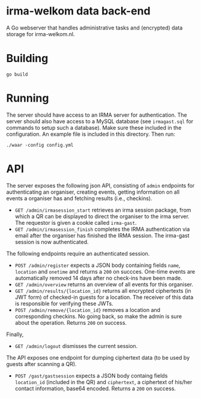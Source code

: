 irma-welkom data back-end
==========================

A Go webserver that handles administrative tasks and (encrypted) data storage for irma-welkom.nl.


Building
========

``` 
go build
```

Running
=======

The server should have access to an IRMA server for authentication. The server should also have
access to a MySQL database (see `irmagast.sql` for commands to setup such a database).
Make sure these included in the configuration. An example file is included in this directory.
Then run:

```
./waar -config config.yml
```

API
===

The server exposes the following json API, consisting of `admin` endpoints for
authenticating an organiser, creating events, getting information on all events a organiser has
and fetching results (i.e., checkins). 


- `GET /admin/irmasession_start` retrieves an irma session package, from which a QR can be displayed to direct the organiser to the irma server. The requestor is given a cookie called `irma-gast`.
- `GET /admin/irmasession_finish` completes the IRMA authentication via email after the organiser has finished the IRMA session. The irma-gast session is now authenticated.

The following endpoints require an authenticated session.
- `POST /admin/register` expects a JSON body containing fields `name`, `location` and `onetime` and returns a `200` on succces. One-time events are automatically removed 14 days after no check-ins have been made.
- `GET /admin/overview` returns an overview of all events for this organiser.
- `GET /admin/results/{location_id}` returns all encrypted ciphertexts (in JWT form) of checked-in guests for a location. The receiver of this data is responsible for verifying these JWTs.
- `POST /admin/remove/{location_id}` removes a location and corresponding checkins. No going back, so make the admin is sure about the operation. Returns `200` on success.

Finally, 
- `GET /admin/logout` dismisses the current session.

The API exposes one endpoint for dumping ciphertext data (to be used by guests after scanning a QR).
- `POST /gast/gastsession` expects a JSON body containg fields `location_id` (included in the QR) and `ciphertext`,
a ciphertext of his/her contact information, base64 encoded. Returns a `200` on success.
